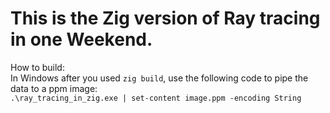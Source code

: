 # This is the Zig version of Ray tracing in one Weekend.

How to build:  
In Windows after you used `zig build`, use the following code to pipe the data to a ppm image:  
`.\ray_tracing_in_zig.exe | set-content image.ppm -encoding String`
